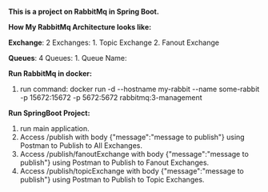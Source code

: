 **This is a project on RabbitMq in Spring Boot.**

**How My RabbitMq Architecture looks like:**

[](https://user-images.githubusercontent.com/36277015/126775205-17a5dc1f-a521-4478-9bdc-947007c83108.png)

  **Exchange**: 2 Exchanges: 1. Topic Exchange
                             2. Fanout Exchange
     
  **Queues**: 4 Queues: 1. Queue Name:

**Run RabbitMq in docker:**
  1. run command: docker run -d --hostname my-rabbit --name some-rabbit -p 15672:15672 -p 5672:5672 rabbitmq:3-management

**Run SpringBoot Project:**
  1. run main application.
  2. Access /publish with body {"message":"message to publish"} using Postman to Publish to All Exchanges.
  3. Access /publish/fanoutExchange with body {"message":"message to publish"} using Postman to Publish to Fanout Exchanges.
  4. Access /publish/topicExchange with body {"message":"message to publish"} using Postman to Publish to Topic Exchanges.



